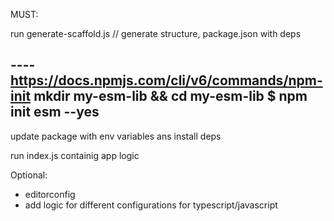 MUST:

run generate-scaffold.js // generate structure, package.json with deps

---- https://docs.npmjs.com/cli/v6/commands/npm-init
mkdir my-esm-lib && cd my-esm-lib
$ npm init esm --yes
-----

update package with env variables ans install deps

run index.js containig app logic


Optional:

- editorconfig
- add logic for different configurations for typescript/javascript

